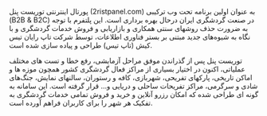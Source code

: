 پورتال اینترنتی توریست پنل (2ristpanel.com) به عنوان اولین برنامه تحت وب ترکیبی (B2B & B2C) در صنعت گردشگری ایران درحال بهره برداری است. این پلتفرم با توجه به ضرورت حذف روشهای سنتی همکاری و بازاریابی و فروش خدمات گردشگری و با نگاه به شیوه‌های جدید مبتنی بر بستر فناوری اطلاعات، توسط شرکت تاپ رایان تیس کیش (تاپ تیس) طراحی و پیاده سازی شده است.

توریست پنل پس از گذراندن موفق مراحل آزمایشی، رفع خطا و تست های مختلف عملیاتی، اکنون در اختیار بسیاری از مراکز فعال گردشگری کشور همچون موزه ها و اماکن تاریخی، پارکهای تفریحی، شهربازی، کافه و رستوران، سالنهای نمایش، جنگ‌های شادی و سرگرمی، مراکز تفریحات ساحلی و دریایی و… قرار گرفته است. این سامانه به گونه ای طراحی شده که امکان رزرو آنلاین و خرید و فروش تمامی خدمات گردشگری به تفکیک هر شهر را برای کاربران فراهم آورده است.